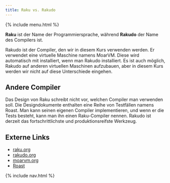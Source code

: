 ```yaml
---
title: Raku vs. Rakudo
---
```


{% include menu.html %}

**Raku** ist der Name der Programmiersprache, während **Rakudo** der Name des Compilers ist.

Rakudo ist der Compiler, den wir in diesem Kurs verwenden werden. Er verwendet eine virtuelle Maschine namens MoarVM. Diese wird automatisch mit installiert, wenn man Rakudo installiert. Es ist auch möglich, Rakudo auf anderen virtuellen Maschinen aufzubauen, aber in diesem Kurs werden wir nicht auf diese Unterschiede eingehen.

## Andere Compiler

Das Design von Raku schreibt nicht vor, welchen Compiler man verwenden soll. Die Designdokumente enthalten eine Reihe von Testfällen namens Roast. Man kann seinen eigenen Compiler implementieren, und wenn er die Tests besteht, kann man ihn einen Raku-Compiler nennen. Rakudo ist derzeit das fortschrittlichste und produktionsreifste Werkzeug.

## Externe Links

* [raku.org](https://raku.org)
* [rakudo.org](https://rakudo.org)
* [moarvm.org](https://moarvm.org)
* [Roast](https://github.com/Raku/roast)

{% include nav.html %}